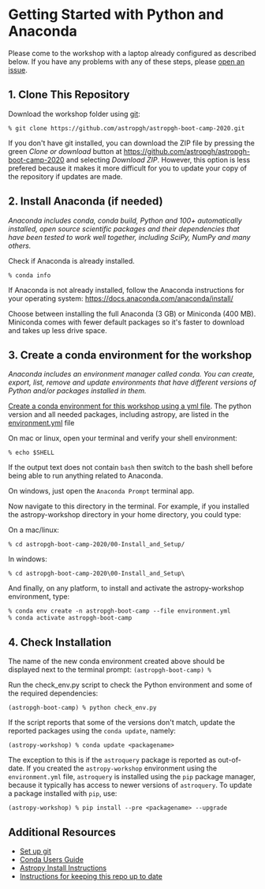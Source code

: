 # Getting Started with Python and Anaconda

Please come to the workshop with a laptop already configured as described below.
If you have any problems with any of these steps, please [open an issue](https://github.com/astropy/astropy-workshop/issues).

## 1. Clone This Repository

Download the workshop folder using [git](https://help.github.com/articles/set-up-git/):

    % git clone https://github.com/astropgh/astropgh-boot-camp-2020.git

If you don't have git installed, you can download the ZIP file by pressing the green *Clone or download* button at https://github.com/astropgh/astropgh-boot-camp-2020 and selecting *Download ZIP*.  However, this option is less prefered because it makes it more difficult for you to update your copy of the repository if updates are made.

## 2. Install Anaconda (if needed)

*Anaconda includes conda, conda build, Python and 100+ automatically installed, open source scientific packages and their dependencies that have been tested to work well together, including SciPy, NumPy and many others.*

Check if Anaconda is already installed.

    % conda info

If Anaconda is not already installed, follow the Anaconda instructions for your operating system:
https://docs.anaconda.com/anaconda/install/

Choose between installing the full Anaconda (3 GB) or  Miniconda (400 MB).
Miniconda comes with fewer default packages so it's faster to download and takes up less drive space.

## 3. Create a conda environment for the workshop
*Anaconda includes an environment manager called conda.  You can create, export, list, remove and update environments that have different versions of Python and/or packages installed in them.*

[Create a conda environment for this workshop using a yml file](https://conda.io/docs/user-guide/tasks/manage-environments.html#creating-an-environment-from-an-environment-yml-file).
The python version and all needed packages, including astropy, are listed in the [environment.yml](https://github.com/astropy/astropy-workshop/blob/master/00-Install_and_Setup/environment.yml) file

On mac or linux, open your terminal and verify your shell environment:

    % echo $SHELL

If the output text does not contain `bash` then switch to the bash shell before being able to run anything related to Anaconda.

On windows, just open the `Anaconda Prompt` terminal app.

Now navigate to this directory in the terminal.  For example, if you installed the astropy-workshop directory in your home directory, you could type:

On a mac/linux:

    % cd astropgh-boot-camp-2020/00-Install_and_Setup/  

In windows:

    % cd astropgh-boot-camp-2020\00-Install_and_Setup\

And finally, on any platform, to install and activate the astropy-workshop environment, type:

    % conda env create -n astropgh-boot-camp --file environment.yml
    % conda activate astropgh-boot-camp

## 4. Check Installation

The name of the new conda environment created above should be displayed next to the terminal prompt: `(astropgh-boot-camp) % `

Run the check_env.py script to check the Python environment and some of the required dependencies:

    (astropgh-boot-camp) % python check_env.py

If the script reports that some of the versions don't match, update the reported packages using the ``conda update``, namely:

    (astropy-workshop) % conda update <packagename>

The exception to this is if the `astroquery` package is reported as out-of-date.  If you created the `astropy-workshop` environment using the `environment.yml` file, `astroquery` is installed using the `pip` package manager, because it typically has access to newer versions of `astroquery`.  To update a package installed with `pip`, use:

    (astropy-workshop) % pip install --pre <packagename> --upgrade

## Additional Resources
- [Set up git](https://help.github.com/articles/set-up-git/)
- [Conda Users Guide](https://conda.io/docs/user-guide/index.html)
- [Astropy Install Instructions](http://docs.astropy.org/en/stable/install.html)
- [Instructions for keeping this repo up to date](UPDATING.md)
